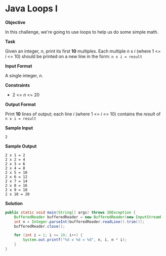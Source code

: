 # Java Loops I

__Objective__

In this challenge, we're going to use loops to help us do some simple math.

__Task__

Given an integer, _n_, print its first __10__ multiples. Each multiple _n_ x _i_ (where 1 <= _i_ <= 10) should be printed on a new line in the form: ```n x i = result```

__Input Format__

A single integer, _n_.

__Constraints__

- 2 <= _n_ <= 20

__Output Format__

Print __10__ lines of output; each line _i_ (where 1 <= _i_ <= 10) contains the _result_ of ```n x i = result```

__Sample Input__

```
2
```

__Sample Output__

```
2 x 1 = 2
2 x 2 = 4
2 x 3 = 6
2 x 4 = 8
2 x 5 = 10
2 x 6 = 12
2 x 7 = 14
2 x 8 = 16
2 x 9 = 18
2 x 10 = 20
```

__Solution__

```java
public static void main(String[] args) throws IOException {
    BufferedReader bufferedReader = new BufferedReader(new InputStreamReader(System.in));
    int n = Integer.parseInt(bufferedReader.readLine().trim());
    bufferedReader.close();

    for (int i = 1; i <= 10; i++) {
        System.out.printf("%d x %d = %d", n, i, n * i);
    }
}
```
